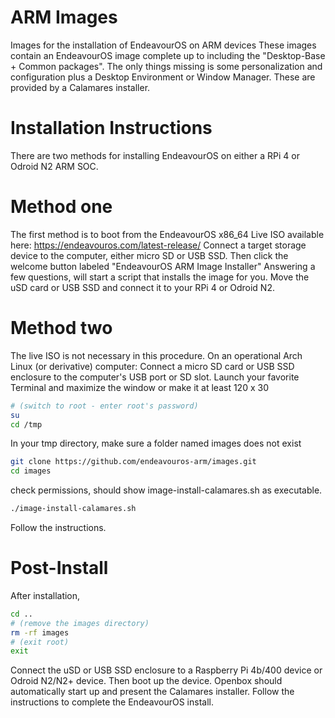 # ARM Images
Images for the installation of EndeavourOS on ARM devices
These images contain an EndeavourOS image complete up to including the "Desktop-Base + Common packages".
The only things missing is some personalization and configuration plus a Desktop Environment or Window Manager.
These are provided by a Calamares installer.  

# Installation Instructions

There are two methods for installing EndeavourOS on either a RPi 4 or Odroid N2 ARM SOC.

# Method one

The first method is to boot from the EndeavourOS x86_64 Live ISO available here:
https://endeavouros.com/latest-release/
Connect a target storage device to the computer, either micro SD or USB SSD.
Then click the welcome button labeled "EndeavourOS ARM Image Installer"
Answering a few questions, will start a script that installs the image for you.
Move the uSD card or USB SSD and connect it to your RPi 4 or Odroid N2.

# Method two

The live ISO is not necessary in this procedure.
On an operational Arch Linux (or derivative) computer:
Connect a micro SD card or USB SSD enclosure to the computer's USB port or SD slot.
Launch your favorite Terminal and maximize the window or make it at least 120 x 30
```bash 
# (switch to root - enter root's password)
su      
cd /tmp
```
In your tmp directory, make sure a folder named images does not exist
```bash
git clone https://github.com/endeavouros-arm/images.git
cd images
```
check permissions, should show image-install-calamares.sh as executable.
```bash
./image-install-calamares.sh
```
Follow the instructions.

# Post-Install
After installation,
```bash
cd ..
# (remove the images directory)
rm -rf images  
# (exit root)
exit           
```
Connect the uSD or USB SSD enclosure to a Raspberry Pi 4b/400 device or Odroid N2/N2+ device.
Then boot up the device.
Openbox should automatically start up and present the Calamares installer.
Follow the instructions to complete the EndeavourOS install.
